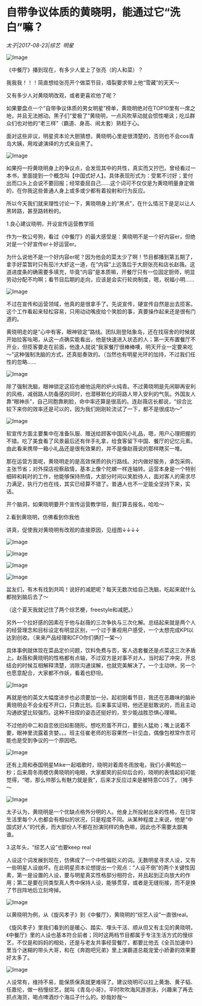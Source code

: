# 自带争议体质的黄晓明，能通过它“洗白”嘛？

*太子|2017-08-23|综艺 
                                                明星*

![Image](http://p3.pstatp.com/large/37cc0004767e5de81291)

《中餐厅》播到现在，有多少人爱上了张亮（的人和菜）？

我我我！！！简直想给张亮开个做菜节目，墙裂要求带上他“雪藏”的天天～

又有多少人对黄晓明改观，或者更喜欢他了呢？

如果要盘点一个“自带争议体质的男女明星”榜单，黄晓明绝对在TOP10里有一席之地，并且无法撼动。黑子们“爱极了”黄晓明，一点风吹草动就会惯性嘲讽；吃瓜群众们也对他的“老三样”（霸道、身高、闹太套）熟稔于心。

面对这些非议，明星资本论大胆猜想，黄晓明心里是很清楚的，否则也不会cos青岛大姨，用戏谑演绎的方式来自黑了。

![Image](http://p9.pstatp.com/large/3223000283db9997538c)

如果捋一捋黄晓明身上的争议点，会发现其中的共性，真实而又拧巴。曾经看过一本书，里面提到一个概念叫【中国式好人】。具体表现形式为：受累不讨好；爱付出而口头上会说不要回报；经常委屈自己……这个词可不仅仅是为黄晓明量身定做的，在你我这些普通人身上或多或少都有着投射和行为反应。

所以今天我们就来理性讨论一下，黄晓明身上的“黑点”，在什么情况下是足以让人黑转路，甚至路转粉的。

1.良心建议晓明，开设宣传运营教学班

作为一枚公号狗，看过《中餐厅》的最大感受是：黄晓明不是一个好内容er，但绝对是一个好宣传er＋好运营er。

为什么说他不是一个好内容er呢？因为他会的菜太少了啊！节目都播到第五期了，拿手好菜暂时只有茄汁大虾这一道，在“内容”上远落后于大厨张亮和店长赵薇。这道进度条的确需要多填充，毕竟“内容”是本质嘛，开餐厅只有一位固定厨师，明显劳动分配不均啊；看节目后期的走向，应该是会实行轮岗制度，嗯，祝福小明……

![Image](http://p9.pstatp.com/large/37cd0002ad99d38071bb)

不过在宣传和运营领域，他真的是很拿手了。先说宣传，硬宣传自然是出去揽客。这个工作看起来轻松容易，只用动动嘴皮给个笑脸的事，真要操作起来还是很有门道的。

黄晓明走的是“心中有客，眼神锁定”路线。团队刚登陆象岛，还在找宿舍的时候就开始拉客吆喝，从这一点确实能看出，他是快速进入状态的人；第一天布置餐厅不开业，但揽客要走在前面，他逢人就说“我家餐厅很棒棒噢，明天开业一定要来吃～”这种强制洗脑的方式，还真挺奏效的。（当然也有明星光环的加持，不过我们任性的忽略……

![Image](http://p1.pstatp.com/large/3223000283da2d2278cf)

除了强制洗脑，眼神锁定这招也被他运用的炉火纯青。不过黄晓明是先闲聊再安利的风格，减弱路人防备感的同时，也潜移默化的将路人带入安利的气氛。外国友人靠“眼神杀”，自己同胞靠刷脸，命中率还算是很高的。连赵薇店长都说，“综合比较下来你的效率还是可以的，因为我们刚刚轮流试了一下，都不是很成功～”

![Image](http://p9.pstatp.com/large/37cd0002ad98538d130b)

软宣传方面主要集中在准备队服、赠送给顾客中国风小礼品，嗯，用户心理把握的不错。吃了美食看了风景最后还有伴手礼拿，给食客留下中国、餐厅的记忆元素。由此看来携带一箱小礼品还是很有效果的，并不是像赵薇说的那样瞎买一堆。

那在运营方面呢，黄晓明走的是高效保质的执行路线。对内做好服务，承包采购，主张节省；对外探店视察敌情，基本上像个陀螺一样连轴转。运营本身是一个特别细碎和耗时的工作，他能够保持热情，大部分时间以笑脸待人，面对客人的需求尽力满足，执行力也在线，其实已经算不错了。普通人也不一定能全坚持下来，实话。

开个脑洞，如果晓明要开个宣传运营教学班，我打算去报名，哈哈～

2.看到黄晓明，仿佛看到你我他

讲真，促使我对黄晓明有改观的直接原因，见组图↓↓↓↓

![Image](http://p1.pstatp.com/large/37cc000473fadfc06b05)

![Image](http://p1.pstatp.com/large/37cc000473fb61a15529)

![Image](http://p9.pstatp.com/large/37cd0002ad9a33ef9412)

![Image](http://p3.pstatp.com/large/3223000283dce2489784)

盆友们，有木有找到共鸣！说好的减肥呢？每天无数次给自己洗脑，吃起来就什么都抛到脑后去了～

（这个夏天我就记住了两个综艺梗，freestyle和减肥。）

另外一个拉好感的因素在于他与赵薇的三次争执与三次化解。总结起来就是两个人的经营理念和目标设定有明显区别，一个过于重视用户感受，一个太想完成KPI以达到创收。（来来产品经理和CFO你们俩打一架～）

具体事例就体现在菜品定价问题，饮料免费与否，客人选套餐还是点菜这三次矛盾上。赵薇和黄晓明的性格都有点轴，不过双方是对事不对人，当时起了冲突，开总结会的时候互相解释清楚，消除沟通误解，也就完美解决了。一个主动哄，另一个也愿意配合，大家都不作妖，看着也舒坦。

![Image](http://p3.pstatp.com/large/3223000283dddb6111d8)

再就是他的英文大幅度进步也必须要加一分。起初刚看节目，我还在恶趣味的脑补黄晓明会不会全程不开口，只靠比划。后来事实证明，他还是挺敢说的，而且主动沟通欲望比较强烈。这种不扭捏的姿态还挺好的，至少能战胜恐惧心理嘛。

不过他的中二和自恋依旧如影随形。想吃煎蛋不开口，要别人猛劝；嘴上说着不要，眼神里流露着贪婪。。。班主任崔老师的形容果然一针见血，偶像包袱常作祟可能也是受到争议的一个原因吧。

![Image](http://p3.pstatp.com/large/37cb0004789412de346e)

还有上周和泰国明星Mike一起唱歌时，晓明对着周冬雨放电，我们小黄鸭尬一秒；后来周冬雨模仿黄晓明的电眼，大家都笑的前仰后合的，晓明的表情起初可能觉得，“嗯，那么帅那么有魅力就是我”，后来才反应过来是被特意COS了。（摊手～

![Image](http://p1.pstatp.com/large/37cb0004789528dec90d)

太子认为，黄晓明是一个优缺点格外分明的人。他身上所投射出来的性格，在日常生活里每个人也都会有相似的状况，只是程度不同。从某种程度上来说，他是“中国式好人”的代表，而大部份人不都在扮演同样的角色嘛，因此也不需要太鄙夷谁。

3.这年头，“综艺人设”也要keep real

人设这个词发展到现在，仿佛成了一个中性偏贬义的词。无数明星寻求人设，又有一些明星人设崩坏。在此明星资本论想提出一个观点：“人设不倒”的两个关键性因素，第一是设置的人设，要与明星真实性格部分相符合，并且起到正向放大的作用；第二是要在同类型真人秀中保持人设，能够贯穿，或者是无缝衔接，而不是换了节目阵地后立刻垮掉。

![Image](http://p1.pstatp.com/large/37cd0002ad9b47df8eca)

以黄晓明为例，从《旋风孝子》到《中餐厅》，黄晓明的“综艺人设”一直很real。

《旋风孝子》里我们看到的是暖心、踏实、埋头干活、顺从但又有主见的黄晓明，《中餐厅》里的人设也基本符合前者；同时这两档节目都属于专注生活方式的慢综艺，不仅是和妈妈的相处，还是与老友共事经营餐厅，都要比他去《全员加速中》里当个迷糊的带头大哥，和在《奔跑吧兄弟》里上演霸道总裁宠爱小娇妻的效果要好太多了。

![Image](http://p9.pstatp.com/large/37cc000473fcacec6c80)

人设常有，维持不易，能保质保真就更难得了。建议晓明可以拉上黄渤、黄子韬、任嘉伦，做一档慢综艺，就叫《青岛小哥》，平时吹吹海风游游泳，兴趣来了再去抓点海货，喝点啤酒炒个海瓜子什么的。妙哉妙哉～

